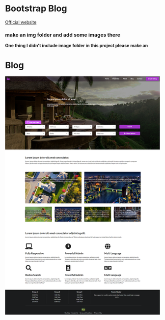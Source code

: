 # Bootstrap Blog

[Official website](https://getbootstrap.com)

### make an img folder and add some images there

**One thing I didn't include image folder in this project please make an**

# Blog 

![Real Estate Website](/screenshot.png)

